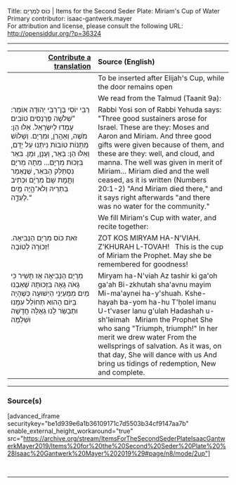 <html>
<head></head>
<body>
Title: כּוֹס לְמִרְיָם | Items for the Second Seder Plate: Miriam's Cup of Water<br />
Primary contributor: isaac-gantwerk.mayer<br />
For attribution and license, please consult the following URL: <a href="http://opensiddur.org/?p=36324">http://opensiddur.org/?p=36324</a>
<p />
<hr />

<table style="margin-left: auto;margin-right: auto;" class="draggable">
<thead><tr><th id="x" style="text-align: right;"><a href="/contribute/upload">Contribute a translation</a></th><th style="text-align: left;">Source (English)</th></tr></thead>
<tbody>
<tr><td style="vertical-align:top;">
<div class="liturgy"><span lang="he">

</span></div></td>
 
<td style="vertical-align:top;">
<div class="english">
<span class="instruction">To be inserted after Elijah's Cup, while the door remains open</span>
</div></td></tr>


<tr><td style="vertical-align:top;">
<div class="liturgy"><span lang="he">

</span></div></td>
 
<td style="vertical-align:top;">
<div class="english">
<span class="instruction">We read from the Talmud <span class="citation">(Taanit 9a)</span>:</span>
</div></td></tr>


<tr><td style="vertical-align:top;">
<div class="liturgy"><span lang="he">
רַבִּי יוֹסִי בֶּן־רַבִּי יְהוּדָה אוֹמֵר: ”שְׁלֹשָׁה פַּרְנַסִים טוֹבִים עָמְדוּ לְיִשְׂרָאֵל. אֵלּוּ הֵן: מֹשֶׁה, וְאַהֲרֹן, וּמִרְיָם. וְשָׁלוֹשׁ מַּתָּנוֹת טוֹבוֹת נִיתְּנוּ עַל יָדָם, וְאֵלּוּ הֵן: בְּאֵר, וְעָנָן, וּמָן. בּאֵר בִּזְכוּת מִרְיָם... מֵתָה מִריָם נִסְתַּלֵּק הַבּאֵר, שֶׁנֶאֶמַר וַתָּ֤מׇת שָׁם֙ מִרְיָ֔ם וּכְתִיב בַּתְרֵיהּ וְלֹא־הָ֥יָה מַ֖יִם לָעֵדָ֑ה.“
</span></div></td>
 
<td style="vertical-align:top;">
<div class="english">
Rabbi Yosi son of Rabbi Yehuda says: "Three good sustainers arose for Israel. These are they: Moses and Aaron and Miriam. And three good gifts were given because of them, and these are they: well, and cloud, and manna. The well was given in merit of Miriam… Miriam died and the well ceased, as it is written <span class="citation">(Numbers 20:1-2)</span> "And Miriam died there," and it says right afterwards "and there was no water for the community."
</div></td></tr>


<tr><td style="vertical-align:top;">
<div class="liturgy"><span lang="he">

</span></div></td>
 
<td style="vertical-align:top;">
<div class="english">
<span class="instruction">We fill Miriam's Cup with water, and recite together:</span>
</div></td></tr>


<tr><td style="vertical-align:top;">
<div class="liturgy"><span lang="he">
זֹאת כּוֹס מִרְיָם הַנְּבִיאָה.
זְכוּרָה לְטוֹבָה!
</span></div></td>
 
<td style="vertical-align:top;">
<div class="english">
ZOT KOS MIRYAM HA-N'VIAH.
Z'KHURAH L-TOVAH!
&nbsp;
This is the cup of Miriam the Prophet.
May she be remembered for goodness!
</div></td></tr>


<tr><td style="vertical-align:top;">
<div class="liturgy"><span lang="he">
מִרְיָם הַנְּבִיאָה
אַז תָּשִׁיר כִּי גָאֹה גָּאָה
בִּזְכוּתָהּ שָׁאַבְנוּ מַיִם
מִמַּעַיְנֵי הַיְשׁוּעָה
כְּשֶׁהָיָה בַּיּוֹם הָהוּא
תְּחוֹלֵל עִמָּנוּ
וּתְבַשֵּׂר לָנוּ גְאֻלָּה
חֲדָשָׁה וּשְׁלֵמָה
</span></div></td>
 
<td style="vertical-align:top;">
<div class="english">
Miryam ha-N'viah
Az tashir ki ga'oh ga'ah
Bi-zkhutah sha'avnu mayim
Mi-ma'aynei ha-y'shuah.
Kshe-hayah ba-yom ha-hu
T'ḥolel imanu
U-t'vaser lanu g'ulah
Ḥadashah u-sh'leimah
&nbsp;
Miriam the Prophet
She who sang "Triumph, triumph!"
In her merit we drew water
From the wellsprings of salvation.
As it was, on that day,
She will dance with us
And bring us tidings of redemption,
New and complete.
</div></td></tr>
</tbody></table>

<hr />

<h3>Source(s)</h3>

[advanced_iframe securitykey="be1d939e6a1b36109171c7d5503b34cf9147aa7b" enable_external_height_workaround="true" src="https://archive.org/stream/ItemsForTheSecondSederPlateIsaacGantwerkMayer2019/Items%20for%20the%20Second%20Seder%20Plate%20%28Isaac%20Gantwerk%20Mayer%202019%29#page/n8/mode/2up"]

&nbsp;

<hr />

&nbsp;

</body>
</html>
